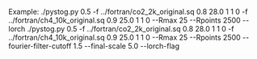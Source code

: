 Example:
./pystog.py 0.5 -f ../fortran/co2_2k_original.sq 0.8 28.0 1 1 0 -f ../fortran/ch4_10k_original.sq 0.9 25.0 1 1 0 --Rmax 25 --Rpoints 2500 --lorch
./pystog.py 0.5 -f ../fortran/co2_2k_original.sq 0.8 28.0 1 1 0 -f ../fortran/ch4_10k_original.sq 0.9 25.0 1 1 0 --Rmax 25 --Rpoints 2500 --fourier-filter-cutoff 1.5 --final-scale 5.0 --lorch-flag
